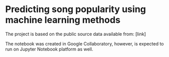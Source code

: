 # Predicting song popularity using machine learning methods

The project is based on the public source data available from: [link]

The notebook was created in Google Collaboratory, however, is expected to run on Jupyter Notebook platform as well. 
